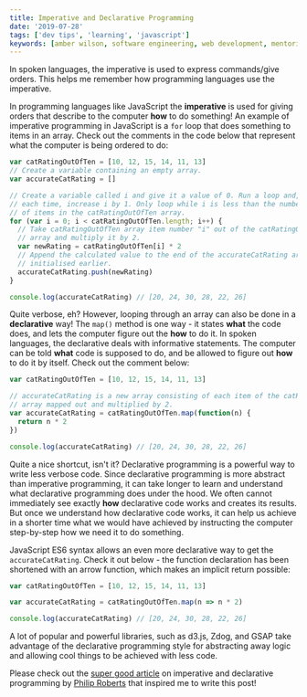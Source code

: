 ```yaml
---
title: Imperative and Declarative Programming
date: '2019-07-28'
tags: ['dev tips', 'learning', 'javascript']
keywords: [amber wilson, software engineering, web development, mentoring]
---
```


In spoken languages, the imperative is used to express commands/give orders. This helps me remember how programming languages use the imperative.

In programming languages like JavaScript the **imperative** is used for giving orders that describe to the computer **how** to do something! An example of imperative programming in JavaScript is a `for` loop that does something to items in an array. Check out the comments in the code below that represent what the computer is being ordered to do:

```js
var catRatingOutOfTen = [10, 12, 15, 14, 11, 13]
// Create a variable containing an empty array.
var accurateCatRating = []

// Create a variable called i and give it a value of 0. Run a loop and,
// each time, increase i by 1. Only loop while i is less than the number
// of items in the catRatingOutOfTen array.
for (var i = 0; i < catRatingOutOfTen.length; i++) {
  // Take catRatingOutOfTen array item number "i" out of the catRatingOutOfTen
  // array and multiply it by 2.
  var newRating = catRatingOutOfTen[i] * 2
  // Append the calculated value to the end of the accurateCatRating array
  // initialised earlier.
  accurateCatRating.push(newRating)
}

console.log(accurateCatRating) // [20, 24, 30, 28, 22, 26]
```

Quite verbose, eh? However, looping through an array can also be done in a **declarative** way! The `map()` method is one way - it states **what** the code does, and lets the computer figure out the **how** to do it. In spoken languages, the declarative deals with informative statements. The computer can be told **what** code is supposed to do, and be allowed to figure out **how** to do it by itself. Check out the comment below:

```js
var catRatingOutOfTen = [10, 12, 15, 14, 11, 13]

// accurateCatRating is a new array consisting of each item of the catRatingOutOfTen
// array mapped out and multiplied by 2.
var accurateCatRating = catRatingOutOfTen.map(function(n) {
  return n * 2
})

console.log(accurateCatRating) // [20, 24, 30, 28, 22, 26]
```

Quite a nice shortcut, isn't it? Declarative programming is a powerful way to write less verbose code. Since declarative programming is more abstract than imperative programming, it can take longer to learn and understand what declarative programming does under the hood. We often cannot immediately see exactly **how** declarative code works and creates its results. But once we understand how declarative code works, it can help us achieve in a shorter time what we would have achieved by instructing the computer step-by-step how we need it to do something.

JavaScript ES6 syntax allows an even more declarative way to get the `accurateCatRating`. Check it out below - the function declaration has been shortened with an arrow function, which makes an implicit return possible:

```js
var catRatingOutOfTen = [10, 12, 15, 14, 11, 13]

var accurateCatRating = catRatingOutOfTen.map(n => n * 2)

console.log(accurateCatRating) // [20, 24, 30, 28, 22, 26]
```

A lot of popular and powerful libraries, such as d3.js, Zdog, and GSAP take advantage of the declarative programming style for abstracting away logic and allowing cool things to be achieved with less code.

Please check out the [super good article](http://latentflip.com/imperative-vs-declarative) on imperative and declarative programming by [Philip Roberts](https://twitter.com/philip_roberts) that inspired me to write this post!
